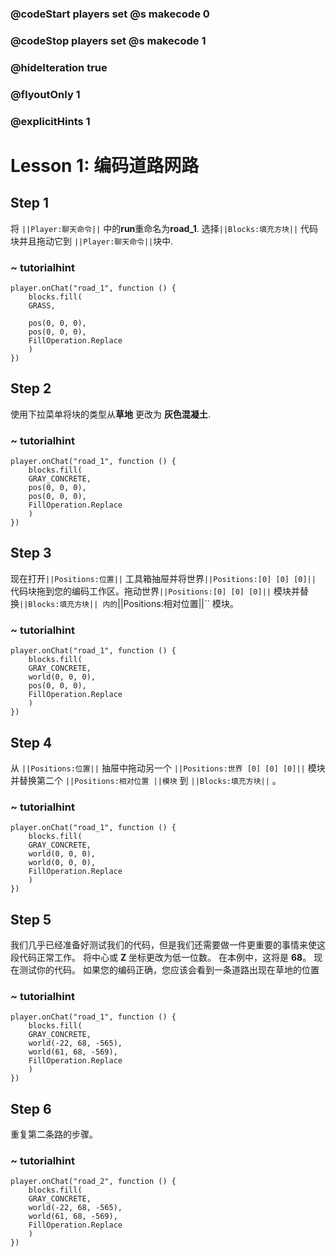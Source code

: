 ### @codeStart players set @s makecode 0
### @codeStop players set @s makecode 1

### @hideIteration true 
### @flyoutOnly 1
### @explicitHints 1

# Lesson 1: 编码道路网路

## Step 1
将 ``||Player:聊天命令||`` 中的**run**重命名为**road_1**. 选择``||Blocks:填充方块||`` 代码块并且拖动它到 ``||Player:聊天命令||``块中. 

### ~ tutorialhint
``` blocks
player.onChat("road_1", function () {
    blocks.fill(
    GRASS,

    pos(0, 0, 0),
    pos(0, 0, 0),
    FillOperation.Replace
    )
})
```

## Step 2
使用下拉菜单将块的类型从**草地** 更改为 **灰色混凝土**. 
### ~ tutorialhint

``` blocks
player.onChat("road_1", function () {
    blocks.fill(
    GRAY_CONCRETE,
    pos(0, 0, 0),
    pos(0, 0, 0),
    FillOperation.Replace
    )
})
```

## Step 3
现在打开``||Positions:位置||`` 工具箱抽屉并将世界``||Positions:[0] [0] [0]||`` 代码块拖到您的编码工作区。拖动世界``||Positions:[0] [0] [0]||`` 模块并替换``||Blocks:填充方块|| 内的``||Positions:相对位置||`` 模块。 
### ~ tutorialhint
``` blocks
player.onChat("road_1", function () {
    blocks.fill(
    GRAY_CONCRETE,
    world(0, 0, 0),
    pos(0, 0, 0),
    FillOperation.Replace
    )
})
```

## Step 4
从 ``||Positions:位置||`` 抽屉中拖动另一个 ``||Positions:世界 [0] [0] [0]||`` 模块并替换第二个 ``||Positions:相对位置 ||模块`` 到 ``||Blocks:填充方块||`` 。

### ~ tutorialhint
``` blocks
player.onChat("road_1", function () {
    blocks.fill(
    GRAY_CONCRETE,
    world(0, 0, 0),
    world(0, 0, 0),
    FillOperation.Replace
    )
})
```

## Step 5
我们几乎已经准备好测试我们的代码，但是我们还需要做一件更重要的事情来使这段代码正常工作。 将中心或 **Z** 坐标更改为低一位数。 在本例中，这将是 **68**。 现在测试你的代码。 如果您的编码正确，您应该会看到一条道路出现在草地的位置 

### ~ tutorialhint
``` blocks
player.onChat("road_1", function () {
    blocks.fill(
    GRAY_CONCRETE,
    world(-22, 68, -565),
    world(61, 68, -569),
    FillOperation.Replace
    )
})

```

## Step 6
重复第二条路的步骤。 

### ~ tutorialhint
``` blocks
player.onChat("road_2", function () {
    blocks.fill(
    GRAY_CONCRETE,
    world(-22, 68, -565),
    world(61, 68, -569),
    FillOperation.Replace
    )
})
```


